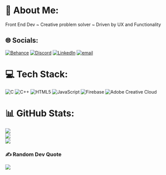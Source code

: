 # 💫 About Me:
Front End Dev ~ Creative problem solver ~ Driven by UX and Functionality


## 🌐 Socials:
[![Behance](https://img.shields.io/badge/Behance-1769ff?logo=behance&logoColor=white)](https://behance.net/https://www.behance.net/DranzerDzns) [![Discord](https://img.shields.io/badge/Discord-%237289DA.svg?logo=discord&logoColor=white)](https://discord.gg/https://discord.gg/2hvMuFG) [![LinkedIn](https://img.shields.io/badge/LinkedIn-%230077B5.svg?logo=linkedin&logoColor=white)](https://linkedin.com/in/https://www.linkedin.com/in/arijit-k-141b2b274/) [![email](https://img.shields.io/badge/Email-D14836?logo=gmail&logoColor=white)](mailto:dranzerdzns@gmail.com) 

# 💻 Tech Stack:
![C](https://img.shields.io/badge/c-%2300599C.svg?style=for-the-badge&logo=c&logoColor=white) ![C++](https://img.shields.io/badge/c++-%2300599C.svg?style=for-the-badge&logo=c%2B%2B&logoColor=white) ![HTML5](https://img.shields.io/badge/html5-%23E34F26.svg?style=for-the-badge&logo=html5&logoColor=white) ![JavaScript](https://img.shields.io/badge/javascript-%23323330.svg?style=for-the-badge&logo=javascript&logoColor=%23F7DF1E) ![Firebase](https://img.shields.io/badge/firebase-%23039BE5.svg?style=for-the-badge&logo=firebase) ![Adobe Creative Cloud](https://img.shields.io/badge/Adobe%20Creative%20Cloud-DA1F26.svg?style=for-the-badge&logo=Adobe%20Creative%20Cloud&logoColor=white)
# 📊 GitHub Stats:
![](https://github-readme-stats.vercel.app/api?username=DranzerK-Code&theme=shadow_blue&hide_border=false&include_all_commits=false&count_private=false)<br/>
![](https://nirzak-streak-stats.vercel.app/?user=DranzerK-Code&theme=shadow_blue&hide_border=false)<br/>
![](https://github-readme-stats.vercel.app/api/top-langs/?username=DranzerK-Code&theme=shadow_blue&hide_border=false&include_all_commits=false&count_private=false&layout=compact)

### ✍️ Random Dev Quote
![](https://quotes-github-readme.vercel.app/api?type=horizontal&theme=radical)

<!-- Proudly created with GPRM ( https://gprm.itsvg.in ) -->
